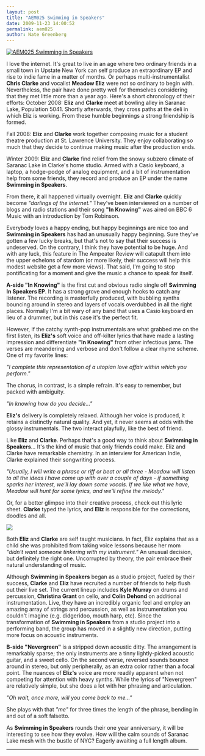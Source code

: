 ```yaml
---
layout: post
title: "AEM025 Swimming in Speakers"
date: 2009-11-23 14:00:52
permalink: aem025
author: Nate Greenberg
---
```

[![AEM025 Swimming in Speakers](https://ampeater.s3.amazonaws.com/aem025/SwimmingInSpeakers.jpg)](https://ampeater.s3.amazonaws.com/aem025/SwimmingInSpeakers.jpg)

I love the internet. It's great to live in an age where two ordinary friends in a small town in Upstate New York can self produce an extraordinary EP and rise to indie fame in a matter of months. Or perhaps multi-instrumentalist **Chris Clarke** and vocalist **Meadow Eliz** were not so ordinary to begin with. Nevertheless, the pair have done pretty well for themselves considering that they met little more than a year ago. Here's a short chronology of their efforts: October 2008: **Eliz** and **Clarke** meet at bowling alley in Saranac Lake, Population 5041. Shortly afterwards, they cross paths at the deli in which Eliz is working. From these humble beginnings a strong friendship is formed.

<!-- more -->

Fall 2008: **Eliz** and **Clarke** work together composing music for a student theatre production at St. Lawrence University. They enjoy collaborating so much that they decide to continue making music after the production ends.

Winter 2009: **Eliz** and **Clarke** find relief from the snowy subzero climate of Saranac Lake in Clarke's home studio. Armed with a Casio keyboard, a laptop, a hodge-podge of analog equipment, and a bit of instrumentation help from some friends, they record and produce an EP under the name **Swimming in Speakers**.

From there, it all happened virtually overnight. **Eliz** and **Clarke** quickly become _"darlings of the internet."_ They've been interviewed on a number of blogs and radio stations and their song **"In Knowing"** was aired on BBC 6 Music with an introduction by Tom Robinson.

Everybody loves a happy ending, but happy beginnings are nice too and **Swimming in Speakers** has had an unusually happy beginning. Sure they've gotten a few lucky breaks, but that's not to say that their success is undeserved. On the contrary, I think they have potential to be huge. And with any luck, this feature in The Ampeater Review will catapult them into the upper echelons of stardom (or more likely, their success will help this modest website get a few more views). That said, I'm going to stop pontificating for a moment and give the music a chance to speak for itself.

**A-side "In Knowing"** is the first cut and obvious radio single off **Swimming In Speakers EP**. It has a strong grove and enough hooks to catch any listener. The recording is masterfully produced, with bubbling synths bouncing around in stereo and layers of vocals overdubbed in all the right places. Normally I'm a bit wary of any band that uses a Casio keyboard en lieu of a drummer, but in this case it's the perfect fit.

However, if the catchy synth-pop instrumentals are what grabbed me on the first listen, its **Eliz's** soft voice and off-kilter lyrics that have made a lasting impression and differentiate **"In Knowing"** from other infectious jams. The verses are meandering and verbose and don't follow a clear rhyme scheme. One of my favorite lines:

_"I complete this representation of a utopian love affair within which you perform."_

The chorus, in contrast, is a simple refrain. It's easy to remember, but packed with ambiguity.

_"In knowing how do you decide..."_

**Eliz's** delivery is completely relaxed. Although her voice is produced, it retains a distinctly natural quality. And yet, it never seems at odds with the glossy instrumentals. The two interact playfully, like the best of friend.

Like **Eliz** and **Clarke**. Perhaps that's a good way to think about **Swimming in Speakers**... It's the kind of music that only friends could make. Eliz and Clarke have remarkable chemistry. In an interview for American Indie, Clarke explained their songwriting process.

_"Usually, I will write a phrase or riff or beat or all three - Meadow will listen to all the ideas I have come up with over a couple of days - if something sparks her interest, we'll lay down some vocals. If we like what we have, Meadow will hunt for some lyrics, and we'll refine the melody."_

Or, for a better glimpse into their creative process, check out this lyric sheet. **Clarke** typed the lyrics, and **Eliz** is responsible for the corrections, doodles and all.

![](https://ampeater.s3.amazonaws.com/aem025/swimming-in-speakers-lyric-sheet.jpg)

Both **Eliz** and **Clarke** are self taught musicians. In fact, Eliz explains that as a child she was prohibited from taking voice lessons because her mom _"didn't want someone tinkering with my instrument."_ An unusual decision, but definitely the right one. Uncorrupted by theory, the pair embrace their natural understanding of music.

Although **Swimming in Speakers** began as a studio project, fueled by their success, **Clarke** and **Eliz** have recruited a number of friends to help flush out their live set. The current lineup includes **Kyle Murray** on drums and percussion, **Christina Grant** on cello, and **Colin Dehond** on additional instrumentation. Live, they have an incredibly organic feel and employ an amazing array of strings and percussion, as well as instrumentation you couldn't imagine (e.g. didgeridoo, mouth harp, etc). Since the transformation of **Swimming in Speakers** from a studio project into a performing band, the group has moved in a slightly new direction, putting more focus on acoustic instruments.

**B-side "Nevergreen"** is a stripped down acoustic ditty. The arrangement is remarkably sparse; the only instruments are a tinny lightly-picked acoustic guitar, and a sweet cello. On the second verse, reversed sounds bounce around in stereo, but only peripherally, as an extra color rather than a focal point. The nuances of **Eliz's** voice are more readily apparent when not competing for attention with heavy synths. While the lyrics of "Nevergreen" are relatively simple, but she does a lot with her phrasing and articulation.

_"Oh wait, once more, will you come back to me..."_

She plays with that _"me"_ for three times the length of the phrase, bending in and out of a soft falsetto.

As **Swimming in Speakers** rounds their one year anniversary, it will be interesting to see how they evolve. How will the calm sounds of Saranac Lake mesh with the bustle of NYC? Eagerly awaiting a full length album.

---

